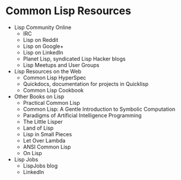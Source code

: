 # Common Lisp Resources

* Lisp Community Online
    * IRC
    * Lisp on Reddit
    * Lisp on Google+
    * Lisp on LinkedIn
    * Planet Lisp, syndicated Lisp Hacker blogs
    * Lisp Meetups and User Groups
* Lisp Resources on the Web
    * Common Lisp HyperSpec
    * Quickdocs, documentation for projects in Quicklisp
    * Common Lisp Cookbook
* Other Books on Lisp
    * Practical Common Lisp
    * Common Lisp: A Gentle Introduction to Symbolic Computation
    * Paradigms of Artificial Intelligence Programming
    * The Little Lisper
    * Land of Lisp
    * Lisp in Small Pieces
    * Let Over Lambda
    * ANSI Common Lisp
    * On Lisp
* Lisp Jobs
    * LispJobs blog
    * LinkedIn
